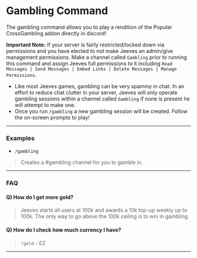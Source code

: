 # Gambling Command

The gambling command allows you to play a rendition of the Popular CrossGambling addon directly in discord!

 

**Important Note:** If your server is fairly restricted/locked down via permissions and you have elected to not make Jeeves an admin/give management permissions. Make a channel called `Gambling` prior to running this command and assign Jeeves full permissions to it including `Read Messages | Send Messages | Embed Links | Delete Messages | Manage Permissions`.

* Like most Jeeves games, gambling can be very spammy in chat. In an effort to reduce chat clutter in your server, Jeeves will only operate gambling sessions within a channel called `Gambling` if none is present he will attempt to make one.
* Once you run `/gambling` a new gambling session will be created. Follow the on-screen prompts to play!
***
### Examples

* `/gambling`
> Creates a #gambling channel for you to gamble in.

***
### FAQ

#### Q) How do I get more gold?
> Jeeves starts all users at 100k and awards a 10k top-up weekly up to 100k. The only way to go above the 100k ceiling is to win in gambling.

#### Q) How do I check how much currency I have?
> `!gold` - EZ
***
